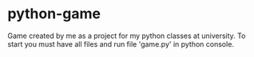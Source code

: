 # python-game
Game created by me as a project for my python classes at university. 
To start you must have all files and run file 'game.py' in python console.  
